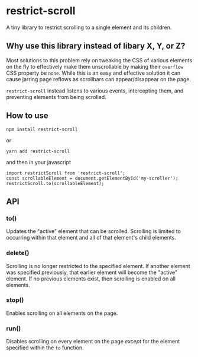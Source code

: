# restrict-scroll

A tiny library to restrict scrolling to a single element and its children.

## Why use this library instead of libary X, Y, or Z?

Most solutions to this problem rely on tweaking the CSS of various elements on the fly to effectively make them unscrollable by making their `overflow` CSS property be `none`. While this is an easy and effective solution it can cause jarring page reflows as scrollbars can appear/disappear on the page.

`restrict-scroll` instead listens to various events, intercepting them, and preventing elements from being scrolled.

## How to use

`npm install restrict-scroll`

or

`yarn add restrict-scroll`

and then in your javascript

```
import restrictScroll from 'restrict-scroll';
const scrollableElement = document.getElementById('my-scroller');
restrictScroll.to(scrollableElement);
```

## API

### to(<element>)

Updates the "active" element that can be scrolled. Scrolling is limited to occurring within that element and all of that element's child elements.

### delete(<element>)

Scrolling is no longer restricted to the specified element. If another element was specified previously, that earlier element will become the "active" element. If no previous elements exist, then scrolling is enabled on all elements.

### stop()

Enables scrolling on all elements on the page.

### run()

Disables scrolling on every element on the page _except_ for the element specified within the `to` function.
